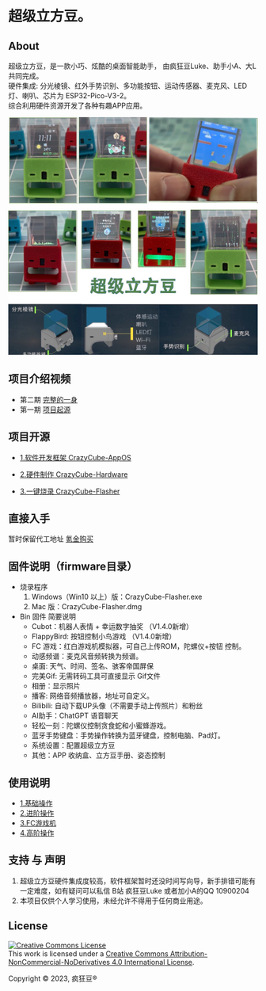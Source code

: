 # 超级立方豆。



## About
超级立方豆，是一款小巧、炫酷的桌面智能助手， 由疯狂豆Luke、助手小A、大L 共同完成。  
硬件集成: 分光棱镜、红外手势识别、多功能按钮、运动传感器、麦克风、LED灯、喇叭、芯片为 ESP32-Pico-V3-2。  
综合利用硬件资源开发了各种有趣APP应用。   


![Image of CrazyCube Flasher GUI](images/crazycube.jpg)


## 项目介绍视频
* 第二期 [完整的一身](https://www.bilibili.com/video/BV1Xs4y1A7rm)
* 第一期 [项目起源](https://www.bilibili.com/video/BV1oe411L7X8)


## 项目开源

* [1.软件开发框架 CrazyCube-AppOS](https://github.com/crazy-luke/crazycube)

* [2.硬件制作 CrazyCube-Hardware](https://github.com/crazy-luke/CrazyCube-hardware)

* [3.一键烧录 CrazyCube-Flasher](https://github.com/crazy-luke/CrazyCube-Flasher)


## 直接入手
暂时保留代工地址 [氪金购买](https://item.taobao.com/item.htm?id=714746934007)



## 固件说明（firmware目录）
 * 烧录程序
 	1. Windows（Win10 以上）版：CrazyCube-Flasher.exe
	2. Mac 版：CrazyCube-Flasher.dmg
* Bin 固件 简要说明
	*  Cubot：机器人表情 + 幸运数字抽奖 （V1.4.0新增）
	*  FlappyBird: 按钮控制小鸟游戏 （V1.4.0新增）
	*  FC 游戏：红白游戏机模拟器，可自己上传ROM，陀螺仪+按钮 控制。
	*  动感频谱：麦克风音频转换为频谱。
	*  桌面: 天气、时间、签名、骇客帝国屏保
	*  完美Gif: 无需转码工具可直接显示 Gif文件
	*  相册：显示照片
	*  播客: 网络音频播放器，地址可自定义。
	*  Bilibili: 自动下载UP头像（不需要手动上传照片）和粉丝
	*  AI助手：ChatGPT 语音聊天
	*  轻松一刻：陀螺仪控制贪食蛇和小蜜蜂游戏。
	*  蓝牙手势键盘：手势操作转换为蓝牙键盘，控制电脑、Pad灯。
	*  系统设置：配置超级立方豆
	*  其他：APP 收纳盒、立方豆手册、姿态控制


## 使用说明

* [1.基础操作](https://www.bilibili.com/video/BV1WM411G74T)
* [2.进阶操作](https://www.bilibili.com/video/BV1Vk4y1n7Rx)
* [3.FC游戏机](https://www.bilibili.com/video/BV1nT411h7Av) 
* [4.高阶操作](https://www.bilibili.com/video/BV17o4y1A74J)



## 支持 与 声明
1. 超级立方豆硬件集成度较高，软件框架暂时还没时间写向导，新手排错可能有一定难度，如有疑问可以私信 B站 疯狂豆Luke 或者加小A的QQ 10900204
2. 本项目仅供个人学习使用，未经允许不得用于任何商业用途。


## License

<a rel="license" href="http://creativecommons.org/licenses/by-nc-nd/4.0/"><img alt="Creative Commons License" style="border-width:0" src="https://i.creativecommons.org/l/by-nc-nd/4.0/88x31.png" /></a><br />This work is licensed under a <a rel="license" href="http://creativecommons.org/licenses/by-nc-nd/4.0/">Creative Commons Attribution-NonCommercial-NoDerivatives 4.0 International License</a>.

Copyright © 2023, 疯狂豆® 